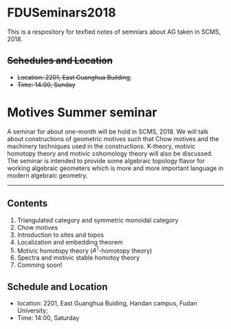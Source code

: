 # FDUSeminars2018
This is a respository for texfied notes of semniars about AG taken in SCMS, 2018.
## ~~Schedules and Location~~
* ~~Location: 2201, East Guanghua Building~~;
* ~~Time: 14:00, Sunday~~

# Motives Summer seminar

A seminar for about one-month will be hold in SCMS, 2018. We will talk about constructions of geometric motives such that Chow motives and the machinery techniques used in the constructions. K-theory, motivic homotopy theory and motivic cohomology theory will also be discussed. The seminar is intended to provide some algebraic topology flavor for working algebraic geometers which is more and more important language in modern algebraic geometry.

---
## Contents
1. Triangulated category and symmetric monoidal category
2. Chow motives
3. Introduction to sites and topos
4. Localization and embedding theorem
5. Motivic homotopy theory ($A^1$-homotopy theory)
6. Spectra and motivic stable homotoy theory
7. Comming soon!
## Schedule and Location
* location: 2201, East Guanghua Buiding, Handan campus, Fudan University;
* Time: 14:00, Saturday
